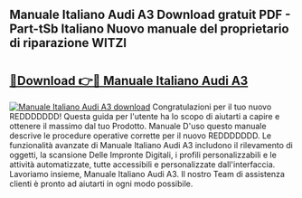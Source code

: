 ## Manuale Italiano Audi A3 Download gratuit PDF - Part-tSb Italiano Nuovo manuale del proprietario di riparazione WITZl

# <h2><a href="http://dfgrd19.blite.top/?on=Manuale+Italiano+Audi+A3">🔗Download 👉🔴 Manuale Italiano Audi A3</a></h2>

[![Manuale Italiano Audi A3 download](https://i.imgur.com/lujVjoI.png)](http://dfgrd19.blite.top/?on=Manuale+Italiano+Audi+A3)
Congratulazioni per il tuo nuovo REDDDDDDD! Questa guida per l'utente ha lo scopo di aiutarti a capire e ottenere il massimo dal tuo Prodotto. Manuale D'uso questo manuale descrive le procedure operative corrette per il nuovo REDDDDDDD. Le funzionalità avanzate di Manuale Italiano Audi A3 includono il rilevamento di oggetti, la scansione Delle Impronte Digitali, i profili personalizzabili e le attività automatizzate, tutte accessibili e personalizzate dall'interfaccia. Lavoriamo insieme, Manuale Italiano Audi A3. Il nostro Team di assistenza clienti è pronto ad aiutarti in ogni modo possibile.
